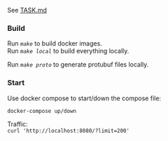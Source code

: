 See [TASK.md](./TASK.md)

### Build
Run *`make`* to build docker images.  
Run *`make local`* to build everything locally.  

Run *`make proto`* to generate protubuf files locally.  

### Start
Use docker compose to start/down the compose file:  
```
docker-compose up/down
```

Traffic:  
`curl 'http://localhost:8080/?limit=200'`
